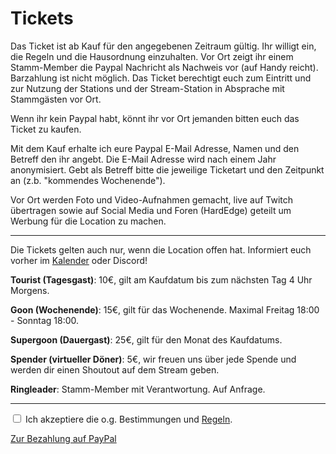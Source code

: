 # Tickets

Das Ticket ist ab Kauf für den angegebenen Zeitraum gültig. Ihr willigt ein, die Regeln und die Hausordnung einzuhalten.
Vor Ort zeigt ihr einem Stamm-Member die Paypal Nachricht als Nachweis vor (auf Handy reicht). Barzahlung ist nicht möglich. Das Ticket berechtigt euch zum Eintritt und zur Nutzung der Stations und der Stream-Station in Absprache mit Stammgästen vor Ort.

Wenn ihr kein Paypal habt, könnt ihr vor Ort jemanden bitten euch das Ticket zu kaufen.

Mit dem Kauf erhalte ich eure Paypal E-Mail Adresse, Namen und den Betreff den ihr angebt. Die E-Mail Adresse wird nach einem Jahr anonymisiert. Gebt als Betreff bitte die jeweilige Ticketart und den Zeitpunkt an (z.b. "kommendes Wochenende").

Vor Ort werden Foto und Video-Aufnahmen gemacht, live auf Twitch übertragen sowie auf Social Media und Foren (HardEdge) geteilt um Werbung für die Location zu machen.

<hr>

Die Tickets gelten auch nur, wenn die Location offen hat. Informiert euch vorher im [Kalender](https://calendar.google.com/calendar/embed?src=kqg40hjscfpnkm780rhd7abr5s%40group.calendar.google.com&ctz=Europe%2FBerlin) oder Discord!
 
**Tourist (Tagesgast)**: 10€, gilt am Kaufdatum bis zum nächsten Tag 4 Uhr Morgens.

**Goon (Wochenende)**: 15€, gilt für das Wochenende.
Maximal Freitag 18:00 - Sonntag 18:00.

**Supergoon (Dauergast)**: 25€, gilt für den Monat des Kaufdatums.

**Spender (virtueller Döner)**: 5€, wir freuen uns über jede Spende und werden dir einen Shoutout auf dem Stream geben.

**Ringleader**: Stamm-Member mit Verantwortung. Auf Anfrage.

<hr>

<input type="checkbox" id="gelesen" onclick="gelesen()"> Ich akzeptiere die o.g. Bestimmungen und [Regeln](./regeln.md).

<p id="text" style="display:none">
 
<a href="https://paypal.me/madgearfgc/">Zur Bezahlung auf PayPal</a>

</p>
